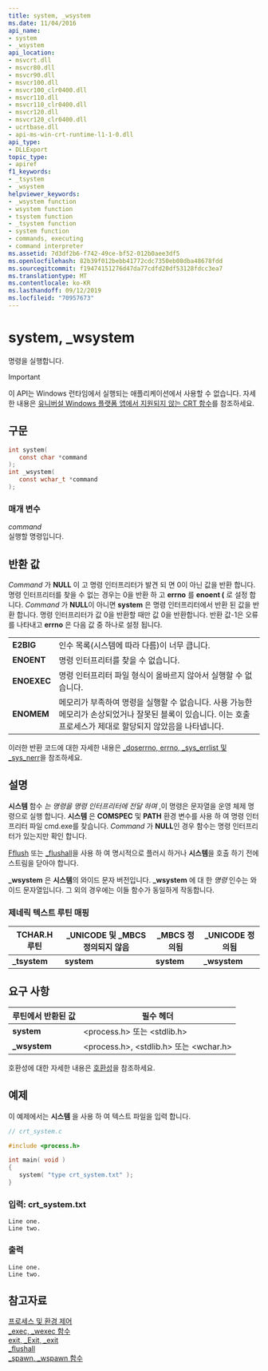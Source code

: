 ```yaml
---
title: system, _wsystem
ms.date: 11/04/2016
api_name:
- system
- _wsystem
api_location:
- msvcrt.dll
- msvcr80.dll
- msvcr90.dll
- msvcr100.dll
- msvcr100_clr0400.dll
- msvcr110.dll
- msvcr110_clr0400.dll
- msvcr120.dll
- msvcr120_clr0400.dll
- ucrtbase.dll
- api-ms-win-crt-runtime-l1-1-0.dll
api_type:
- DLLExport
topic_type:
- apiref
f1_keywords:
- _tsystem
- _wsystem
helpviewer_keywords:
- _wsystem function
- wsystem function
- tsystem function
- _tsystem function
- system function
- commands, executing
- command interpreter
ms.assetid: 7d3df2b6-f742-49ce-bf52-012b0aee3df5
ms.openlocfilehash: 82b39f012bebb41772cdc7350eb08dba48678fdd
ms.sourcegitcommit: f19474151276d47da77cdfd20df53128fdcc3ea7
ms.translationtype: MT
ms.contentlocale: ko-KR
ms.lasthandoff: 09/12/2019
ms.locfileid: "70957673"
---
```

# <a name="system-_wsystem"></a>system, _wsystem

명령을 실행합니다.

> [!IMPORTANT]
> 이 API는 Windows 런타임에서 실행되는 애플리케이션에서 사용할 수 없습니다. 자세한 내용은 [유니버설 Windows 플랫폼 앱에서 지원되지 않는 CRT 함수](../../cppcx/crt-functions-not-supported-in-universal-windows-platform-apps.md)를 참조하세요.

## <a name="syntax"></a>구문

```C
int system(
   const char *command
);
int _wsystem(
   const wchar_t *command
);
```

### <a name="parameters"></a>매개 변수

*command*<br/>
실행할 명령입니다.

## <a name="return-value"></a>반환 값

*Command* 가 **NULL** 이 고 명령 인터프리터가 발견 되 면 0이 아닌 값을 반환 합니다. 명령 인터프리터를 찾을 수 없는 경우는 0을 반환 하 고 **errno** 를 **enoent (** 로 설정 합니다. *Command* 가 **NULL**이 아니면 **system** 은 명령 인터프리터에서 반환 된 값을 반환 합니다. 명령 인터프리터가 값 0을 반환할 때만 값 0을 반환합니다. 반환 값-1은 오류를 나타내고 **errno** 은 다음 값 중 하나로 설정 됩니다.

|||
|-|-|
| **E2BIG** | 인수 목록(시스템에 따라 다름)이 너무 큽니다. |
| **ENOENT** | 명령 인터프리터를 찾을 수 없습니다. |
| **ENOEXEC** | 명령 인터프리터 파일 형식이 올바르지 않아서 실행할 수 없습니다. |
| **ENOMEM** | 메모리가 부족하여 명령을 실행할 수 없습니다. 사용 가능한 메모리가 손상되었거나 잘못된 블록이 있습니다. 이는 호출 프로세스가 제대로 할당되지 않았음을 나타냅니다. |

이러한 반환 코드에 대한 자세한 내용은 [_doserrno, errno, _sys_errlist 및 _sys_nerr](../../c-runtime-library/errno-doserrno-sys-errlist-and-sys-nerr.md)을 참조하세요.

## <a name="remarks"></a>설명

**시스템** 함수 *는 명령을 명령 인터프리터에 전달 하며* ,이 명령은 문자열을 운영 체제 명령으로 실행 합니다. **시스템** 은 **COMSPEC** 및 **PATH** 환경 변수를 사용 하 여 명령 인터프리터 파일 cmd.exe를 찾습니다. *Command* 가 **NULL**인 경우 함수는 명령 인터프리터가 있는지만 확인 합니다.

[Fflush](fflush.md) 또는 [_flushall](flushall.md)을 사용 하 여 명시적으로 플러시 하거나 **시스템**을 호출 하기 전에 스트림을 닫아야 합니다.

**_wsystem** 은 **시스템**의 와이드 문자 버전입니다. **_wsystem** 에 대 한 *명령* 인수는 와이드 문자열입니다. 그 외의 경우에는 이들 함수가 동일하게 작동합니다.

### <a name="generic-text-routine-mappings"></a>제네릭 텍스트 루틴 매핑

|TCHAR.H 루틴|_UNICODE 및 _MBCS 정의되지 않음|_MBCS 정의됨|_UNICODE 정의됨|
|---------------------|------------------------------------|--------------------|-----------------------|
|**_tsystem**|**system**|**system**|**_wsystem**|

## <a name="requirements"></a>요구 사항

|루틴에서 반환된 값|필수 헤더|
|-------------|---------------------|
|**system**|\<process.h> 또는 \<stdlib.h>|
|**_wsystem**|\<process.h>, \<stdlib.h> 또는 \<wchar.h>|

호환성에 대한 자세한 내용은 [호환성](../../c-runtime-library/compatibility.md)을 참조하세요.

## <a name="example"></a>예제

이 예제에서는 **시스템** 을 사용 하 여 텍스트 파일을 입력 합니다.

```C
// crt_system.c

#include <process.h>

int main( void )
{
   system( "type crt_system.txt" );
}
```

### <a name="input-crt_systemtxt"></a>입력: crt_system.txt

```Input
Line one.
Line two.
```

### <a name="output"></a>출력

```Output
Line one.
Line two.
```

## <a name="see-also"></a>참고자료

[프로세스 및 환경 제어](../../c-runtime-library/process-and-environment-control.md)<br/>
[_exec, _wexec 함수](../../c-runtime-library/exec-wexec-functions.md)<br/>
[exit, _Exit, _exit](exit-exit-exit.md)<br/>
[_flushall](flushall.md)<br/>
[_spawn, _wspawn 함수](../../c-runtime-library/spawn-wspawn-functions.md)<br/>
